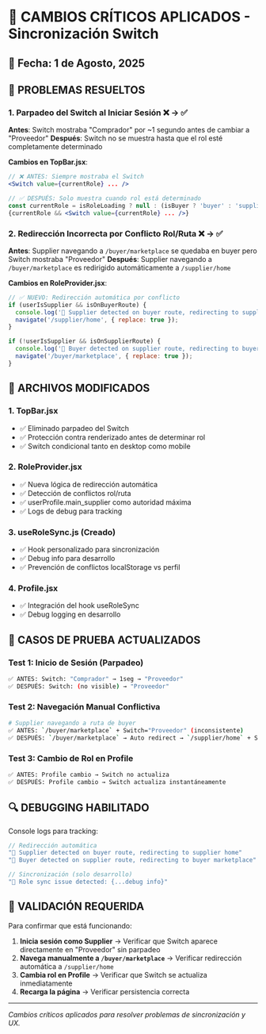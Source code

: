 # 🔧 CAMBIOS CRÍTICOS APLICADOS - Sincronización Switch

## 📅 **Fecha**: 1 de Agosto, 2025

## 🚨 **PROBLEMAS RESUELTOS**

### **1. Parpadeo del Switch al Iniciar Sesión** ❌ → ✅
**Antes**: Switch mostraba "Comprador" por ~1 segundo antes de cambiar a "Proveedor"
**Después**: Switch no se muestra hasta que el rol esté completamente determinado

**Cambios en TopBar.jsx**:
```jsx
// ❌ ANTES: Siempre mostraba el Switch
<Switch value={currentRole} ... />

// ✅ DESPUÉS: Solo muestra cuando rol está determinado
const currentRole = isRoleLoading ? null : (isBuyer ? 'buyer' : 'supplier');
{currentRole && <Switch value={currentRole} ... />}
```

### **2. Redirección Incorrecta por Conflicto Rol/Ruta** ❌ → ✅
**Antes**: Supplier navegando a `/buyer/marketplace` se quedaba en buyer pero Switch mostraba "Proveedor"
**Después**: Supplier navegando a `/buyer/marketplace` es redirigido automáticamente a `/supplier/home`

**Cambios en RoleProvider.jsx**:
```jsx
// ✅ NUEVO: Redirección automática por conflicto
if (userIsSupplier && isOnBuyerRoute) {
  console.log('🔄 Supplier detected on buyer route, redirecting to supplier home');
  navigate('/supplier/home', { replace: true });
}

if (!userIsSupplier && isOnSupplierRoute) {
  console.log('🔄 Buyer detected on supplier route, redirecting to buyer marketplace');
  navigate('/buyer/marketplace', { replace: true });
}
```

## 📁 **ARCHIVOS MODIFICADOS**

### **1. TopBar.jsx**
- ✅ Eliminado parpadeo del Switch
- ✅ Protección contra renderizado antes de determinar rol
- ✅ Switch condicional tanto en desktop como mobile

### **2. RoleProvider.jsx**  
- ✅ Nueva lógica de redirección automática
- ✅ Detección de conflictos rol/ruta
- ✅ userProfile.main_supplier como autoridad máxima
- ✅ Logs de debug para tracking

### **3. useRoleSync.js** (Creado)
- ✅ Hook personalizado para sincronización
- ✅ Debug info para desarrollo
- ✅ Prevención de conflictos localStorage vs perfil

### **4. Profile.jsx**
- ✅ Integración del hook useRoleSync
- ✅ Debug logging en desarrollo

## 🧪 **CASOS DE PRUEBA ACTUALIZADOS**

### **Test 1: Inicio de Sesión (Parpadeo)**
```bash
✅ ANTES: Switch: "Comprador" → 1seg → "Proveedor"  
✅ DESPUÉS: Switch: (no visible) → "Proveedor"
```

### **Test 2: Navegación Manual Conflictiva**
```bash
# Supplier navegando a ruta de buyer
✅ ANTES: `/buyer/marketplace` + Switch="Proveedor" (inconsistente)
✅ DESPUÉS: `/buyer/marketplace` → Auto redirect → `/supplier/home` + Switch="Proveedor"
```

### **Test 3: Cambio de Rol en Profile**
```bash
✅ ANTES: Profile cambio → Switch no actualiza
✅ DESPUÉS: Profile cambio → Switch actualiza instantáneamente  
```

## 🔍 **DEBUGGING HABILITADO**

Console logs para tracking:
```javascript
// Redirección automática
"🔄 Supplier detected on buyer route, redirecting to supplier home"
"🔄 Buyer detected on supplier route, redirecting to buyer marketplace"

// Sincronización (solo desarrollo)
"🔄 Role sync issue detected: {...debug info}"
```

## 🎯 **VALIDACIÓN REQUERIDA**

Para confirmar que está funcionando:

1. **Inicia sesión como Supplier** → Verificar que Switch aparece directamente en "Proveedor" sin parpadeo
2. **Navega manualmente a `/buyer/marketplace`** → Verificar redirección automática a `/supplier/home`  
3. **Cambia rol en Profile** → Verificar que Switch se actualiza inmediatamente
4. **Recarga la página** → Verificar persistencia correcta

---

*Cambios críticos aplicados para resolver problemas de sincronización y UX.*
